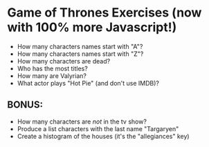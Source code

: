 # Game of Thrones Exercises (now with 100% more Javascript!)

* How many characters names start with "A"?
* How many characters names start with "Z"?
* How many characters are dead?
* Who has the most titles?
* How many are Valyrian?
* What actor plays "Hot Pie" (and don't use IMDB)?

## BONUS:
* How many characters are *not* in the tv show?
* Produce a list characters with the last name "Targaryen"
* Create a histogram of the houses (it's the "allegiances" key)


